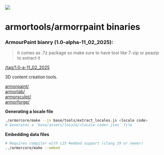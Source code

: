 ![](https://armorpaint.org/img/git_root.jpg)

armortools/armorrpaint binaries
==============
### ArmourPaint bianry (1.0-alpha-11_02_2025):
> it comes as .7z package so make sure to have tool like 7-zip or peazip to extract it

[/tag/1.0-a-11_02_2025](https://github.com/moxiu33/armortools/releases/tag/1.0-a-11_02_2025)

3D content creation tools.

[armorpaint/](https://github.com/armory3d/armortools/tree/main/armorpaint)<br>
[armorlab/](https://github.com/armory3d/armortools/tree/main/armorlab)<br>
[armorsculpt/](https://github.com/armory3d/armortools/tree/main/armorsculpt)<br>
[armorforge/](https://github.com/armory3d/armortools/tree/main/armorforge)

**Generating a locale file**
```bash
./armorcore/make --js base/tools/extract_locales.js <locale code>
# Generates a `base/assets/locale/<locale code>.json` file
```

**Embedding data files**
```bash
# Requires compiler with c23 #embed support (clang 19 or newer)
../armorcore/make --embed
```
